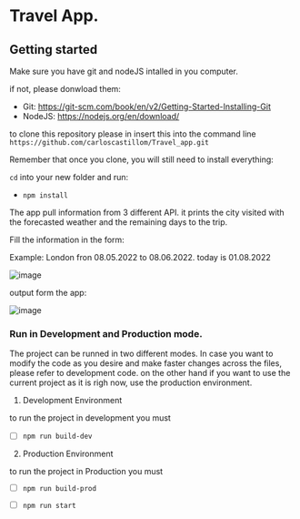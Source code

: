 
# Travel App.

## Getting started

Make sure you have  git and nodeJS intalled in you computer. 

if not, please donwload them:
- Git: https://git-scm.com/book/en/v2/Getting-Started-Installing-Git
- NodeJS: https://nodejs.org/en/download/

to clone this repository please in insert this into the command line
`https://github.com/carloscastillom/Travel_app.git`

Remember that once you clone, you will still need to install everything:

`cd` into your new folder and run:
- `npm install`




The app pull information from 3 different API. it prints the city visited with the forecasted weather and the remaining days to the trip.

Fill the information in the form:

Example: London fron 08.05.2022 to 08.06.2022. today is 01.08.2022

![image](https://user-images.githubusercontent.com/65776444/182101460-00dca76b-d5bd-4cc7-b3ef-1d74b12b8c11.png)


output form the app:

![image](https://user-images.githubusercontent.com/65776444/182101741-e1cd4165-6796-4057-bb3a-b7ab6abc32cd.png)



###  Run in Development and Production mode.

The project can be runned in two different modes.  In case you want to modify the code as you desire  and make faster changes across the files, please refer to development code. on the other hand if you want to use the current project as it is righ now, use the production environment.

1. Development Environment

to run the project in development you must

- [ ] `npm run build-dev`

2. Production Environment

to run the project in Production you must 

- [ ] `npm run build-prod`
- [ ] `npm run start`

